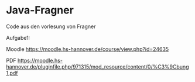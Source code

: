 # Java-Fragner
 Code aus den vorlesung von Fragner
 
 
 Aufgabe1:
 
 Moodle https://moodle.hs-hannover.de/course/view.php?id=24635
 
 PDF https://moodle.hs-hannover.de/pluginfile.php/971315/mod_resource/content/0/%C3%9Cbung1.pdf

